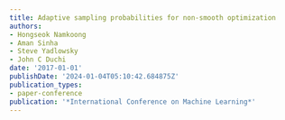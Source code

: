 ```yaml
---
title: Adaptive sampling probabilities for non-smooth optimization
authors:
- Hongseok Namkoong
- Aman Sinha
- Steve Yadlowsky
- John C Duchi
date: '2017-01-01'
publishDate: '2024-01-04T05:10:42.684875Z'
publication_types:
- paper-conference
publication: '*International Conference on Machine Learning*'
---
```

